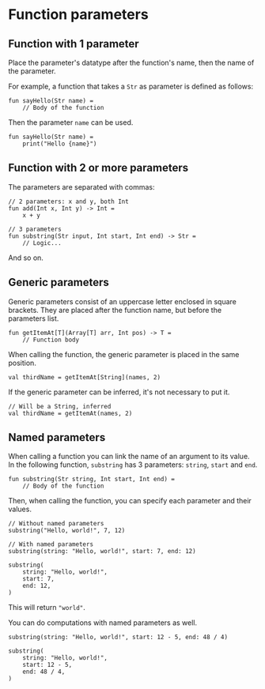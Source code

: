 # Function parameters

## Function with 1 parameter

Place the parameter's datatype after the function's name, then the name of the parameter.

For example, a function that takes a `Str` as parameter is defined as follows:

```misti
fun sayHello(Str name) =
    // Body of the function
```

Then the parameter `name` can be used.

```misti
fun sayHello(Str name) =
    print("Hello {name}")
```

## Function with 2 or more parameters

The parameters are separated with commas:

```misti
// 2 parameters: x and y, both Int
fun add(Int x, Int y) -> Int =
    x + y
```

```misti
// 3 parameters
fun substring(Str input, Int start, Int end) -> Str =
    // Logic...
```

And so on.

## Generic parameters

Generic parameters consist of an uppercase letter enclosed in square brackets.
They are placed after the function name, but before the parameters list.

```misti
fun getItemAt[T](Array[T] arr, Int pos) -> T =
    // Function body
```

When calling the function, the generic parameter is placed in the same position.

```misti
val thirdName = getItemAt[String](names, 2)
```

If the generic parameter can be inferred, it's not necessary to put it.

```misti
// Will be a String, inferred
val thirdName = getItemAt(names, 2)
```

## Named parameters

When calling a function you can link the name of an argument to its value.
In the following function, `substring` has 3 parameters: `string`, `start` and `end`.

```misti
fun substring(Str string, Int start, Int end) =
    // Body of the function
```

Then, when calling the function, you can specify each parameter and their values.

```misti
// Without named parameters
substring("Hello, world!", 7, 12)

// With named parameters
substring(string: "Hello, world!", start: 7, end: 12)

substring(
    string: "Hello, world!",
    start: 7,
    end: 12,
)
```

This will return `"world"`.

You can do computations with named parameters as well.

```misti
substring(string: "Hello, world!", start: 12 - 5, end: 48 / 4)

substring(
    string: "Hello, world!",
    start: 12 - 5,
    end: 48 / 4,
)
```

